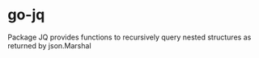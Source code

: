 # go-jq
Package JQ provides functions to recursively query nested structures as returned by json.Marshal
